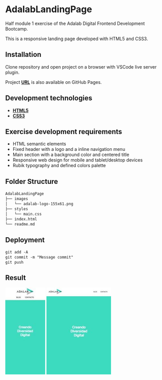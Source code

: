 # **AdalabLandingPage**

Half module 1 exercise of the Adalab Digital Frontend Development Bootcamp.

This is a responsive landing page developed with HTML5 and CSS3.

## **Installation**

Clone repository and open project on a browser with VSCode live server plugin.

Project **[URL](https://anaguerraabaroa.github.io/AdalabLandingPage/)** is also available on GitHub Pages.

## **Development technologies**

- [**HTML5**](https://html.spec.whatwg.org/)
- [**CSS3**](https://www.w3.org/Style/CSS/)

## **Exercise development requirements**

- HTML semantic elements
- Fixed header with a logo and a inline navigation menu
- Main section with a background color and centered title
- Responsive web design for mobile and tablet/desktop devices
- Rubik typography and defined colors palette

## **Folder Structure**

```
AdalabLandingPage
├── images
│   └── adalab-logo-155x61.png
├── styles
│   └── main.css
├── index.html
└── readme.md
```

## **Deployment**

```
git add -A
git commit -m "Message commit"
git push
```

## **Result**

![Mobile version](./images/landing_mobile.jpg) ![Tablet version](./images/landing_tablet.jpg)
